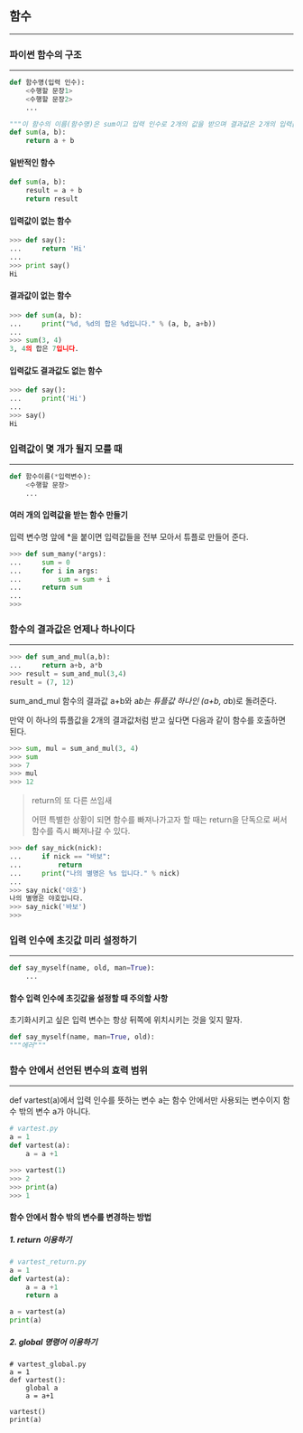 ## 함수
- - -
### 파이썬 함수의 구조
- - -
```python
def 함수명(입력 인수):
    <수행할 문장1>
    <수행할 문장2>
    ...
```
```python
"""이 함수의 이름(함수명)은 sum이고 입력 인수로 2개의 값을 받으며 결과값은 2개의 입력값을 더한 값이다."""
def sum(a, b):
    return a + b
```
#### 일반적인 함수
```python
def sum(a, b):
    result = a + b
    return result
```
#### 입력값이 없는 함수
```python
>>> def say():
...     return 'Hi'
...
>>> print say()
Hi
```
#### 결과값이 없는 함수
```python
>>> def sum(a, b):
...     print("%d, %d의 합은 %d입니다." % (a, b, a+b))
...
>>> sum(3, 4)
3, 4의 합은 7입니다.
```
#### 입력값도 결과값도 없는 함수
```python
>>> def say():
...     print('Hi')
...
>>> say()
Hi
```
### 입력값이 몇 개가 될지 모를 때
- - -
```python
def 함수이름(*입력변수):
    <수행할 문장>
    ...
```
#### 여러 개의 입력값을 받는 함수 만들기
입력 변수명 앞에 *을 붙이면 입력값들을 전부 모아서 튜플로 만들어 준다.
```python
>>> def sum_many(*args):
...     sum = 0
...     for i in args:
...         sum = sum + i
...     return sum
...
>>>
```

### 함수의 결과값은 언제나 하나이다
- - -
```python
>>> def sum_and_mul(a,b):
...     return a+b, a*b
>>> result = sum_and_mul(3,4)
result = (7, 12)
```
sum_and_mul 함수의 결과값 a+b와 a*b는 튜플값 하나인 (a+b, a*b)로 돌려준다.

만약 이 하나의 튜플값을 2개의 결과값처럼 받고 싶다면 다음과 같이 함수를 호출하면 된다.
```python
>>> sum, mul = sum_and_mul(3, 4)
>>> sum
>>> 7
>>> mul
>>> 12
```
> return의 또 다른 쓰임새
>
> 어떤 특별한 상황이 되면 함수를 빠져나가고자 할 때는 return을 단독으로 써서 함수를 즉시 빠져나갈 수 있다.
```python
>>> def say_nick(nick):
...     if nick == "바보":
...         return
...     print("나의 별명은 %s 입니다." % nick)
...
>>> say_nick('야호')
나의 별명은 야호입니다.
>>> say_nick('바보')
>>>
```
### 입력 인수에 초깃값 미리 설정하기
- - -
```python
def say_myself(name, old, man=True):
    ...
```
#### 함수 입력 인수에 초깃값을 설정할 때 주의할 사항
초기화시키고 싶은 입력 변수는 항상 뒤쪽에 위치시키는 것을 잊지 말자.
```python
def say_myself(name, man=True, old):
"""에러"""
```
### 함수 안에서 선언된 변수의 효력 범위
- - -
def vartest(a)에서 입력 인수를 뜻하는 변수 a는 함수 안에서만 사용되는 변수이지 함수 밖의 변수 a가 아니다.
```python
# vartest.py
a = 1
def vartest(a):
    a = a +1

>>> vartest(1)
>>> 2
>>> print(a)
>>> 1
```
#### 함수 안에서 함수 밖의 변수를 변경하는 방법
##### 1. return 이용하기
```python
# vartest_return.py
a = 1
def vartest(a):
    a = a +1
    return a

a = vartest(a)
print(a)
```
##### 2. global 명령어 이용하기
```
# vartest_global.py
a = 1
def vartest():
    global a
    a = a+1

vartest()
print(a)
```